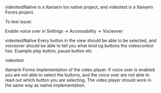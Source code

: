 videotestNative is a Xamarin Ios native project, and videotest is a Xamarin Forms project. 

To test issue:

Enable voice over in Settings -> Accessability -> Vocieover

videotestNative
Every button in the view should be able to be selected, and voiceover should be able to tell you what kind og buttons the videocontrol has. Example play button, pause button etc.

videotest

Xamarin Forms implementation of the video player. If voice over is enabled you are not able to select the buttons, and the voice over are not able to read out which button you are selecting. The video player should work in the same way as native implementation.
